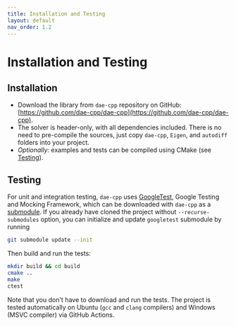 ```yaml
---
title: Installation and Testing
layout: default
nav_order: 1.2
---
```


# Installation and Testing

## Installation

- Download the library from `dae-cpp` repository on GitHub: [https://github.com/dae-cpp/dae-cpp](https://github.com/dae-cpp/dae-cpp).
- The solver is header-only, with all dependencies included. There is no need to pre-compile the sources, just copy `dae-cpp`, `Eigen`, and `autodiff` folders into your project.
- *Optionally:* examples and tests can be compiled using CMake (see [Testing](#testing)).

## Testing

For unit and integration testing, `dae-cpp` uses [GoogleTest](https://github.com/google/googletest), Google Testing and Mocking Framework, which can be downloaded with `dae-cpp` as a [submodule](https://git-scm.com/book/en/v2/Git-Tools-Submodules).
If you already have cloned the project without `--recurse-submodules` option, you can initialize and update `googletest` submodule by running

```bash
git submodule update --init
```

Then build and run the tests:

```bash
mkdir build && cd build
cmake ..
make
ctest
```

Note that you don't have to download and run the tests. The project is tested automatically on Ubuntu (`gcc` and `clang` compilers) and Windows (MSVC compiler) via GitHub Actions.
